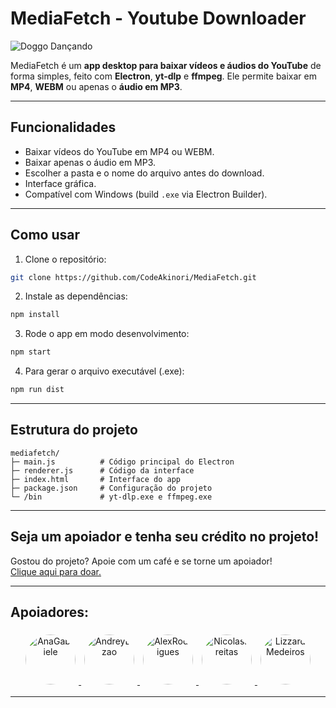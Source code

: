 # MediaFetch - Youtube Downloader

![Doggo Dançando](assets/doggogif.gif)

MediaFetch é um **app desktop para baixar vídeos e áudios do YouTube** de forma simples, feito com **Electron**, **yt-dlp** e **ffmpeg**.
Ele permite baixar em **MP4**, **WEBM** ou apenas o **áudio em MP3**.

---

## Funcionalidades

* Baixar vídeos do YouTube em MP4 ou WEBM.
* Baixar apenas o áudio em MP3.
* Escolher a pasta e o nome do arquivo antes do download.
* Interface gráfica.
* Compatível com Windows (build `.exe` via Electron Builder).

---

## Como usar

1. Clone o repositório:

```bash
git clone https://github.com/CodeAkinori/MediaFetch.git
```

2. Instale as dependências:

```bash
npm install
```

3. Rode o app em modo desenvolvimento:

```bash
npm start
```

4. Para gerar o arquivo executável (.exe):

```bash
npm run dist
```

---

## Estrutura do projeto

```
mediafetch/
├─ main.js          # Código principal do Electron
├─ renderer.js      # Código da interface
├─ index.html       # Interface do app
├─ package.json     # Configuração do projeto
└─ /bin             # yt-dlp.exe e ffmpeg.exe
```

---

## Seja um apoiador e tenha seu crédito no projeto! 

<footer>
  <div>Gostou do projeto? Apoie com um café e se torne um apoiador!</div>
  <a href="https://nubank.com.br/cobrar/8xojet/68aba781-6241-41a4-ab54-ff7d9a3f98f0" target="_blank">Clique aqui para doar.</a>
</footer>

---

## Apoiadores:

<div align="center">
  <a href="https://github.com/AnaGabrieleVerde" target="_blank">
    <img src="https://github.com/AnaGabrieleVerde.png" width="80" height="80" alt="AnaGabriele" style="border-radius:50%; margin:5px;" />
  </a>
  <a href="https://github.com/CodeBizao" target="_blank">
    <img src="https://github.com/CodeBizao.png" width="80" height="80" alt="AndreyBizao" style="border-radius:50%; margin:5px;" />
  </a>
  <a href="https://github.com/AlexRodrigues2004" target="_blank">
    <img src="https://github.com/AlexRodrigues2004.png" width="80" height="80" alt="AlexRodrigues" style="border-radius:50%; margin:5px;" />
  </a>
  <a href="https://github.com/Nicolas3077" target="_blank">
    <img src="https://github.com/Nicolas3077.png" width="80" height="80" alt="NicolasFreitas" style="border-radius:50%; margin:5px;" />
  </a>
  <a href="https://github.com/LizzardMedeiros" target="_blank">
    <img src="https://github.com/LizzardMedeiros.png" width="80" height="80" alt="LizzardMedeiros" style="border-radius:50%; margin:5px;" />
  </a>
</div>



---
